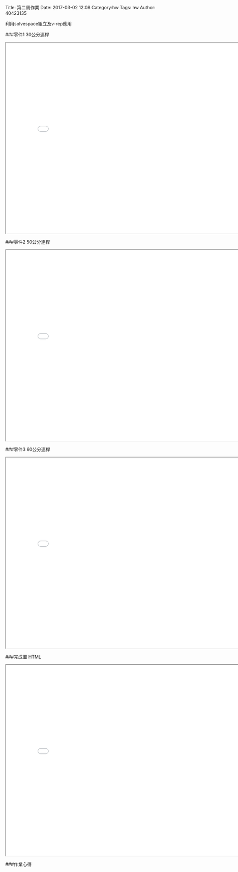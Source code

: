 Title: 第二周作業
Date: 2017-03-02 12:08
Category:hw
Tags: hw
Author: 40423135


利用solvespace組立及v-rep應用
<!-- PELICAN_END_SUMMARY -->

###零件1 30公分連桿
<iframe src="./../data/hw2/30cm.html" width="800" height="600"></iframe>


###零件2 50公分連桿
<iframe src="./../data/hw2/50cm.html" width="800" height="600"></iframe>


###零件3 60公分連桿
<iframe src="./../data/hw2/60cm.html" width="800" height="600"></iframe>



###完成圖  HTML
<iframe src="./../data/hw2/body.html" width="800" height="600"></iframe>




###作業心得
